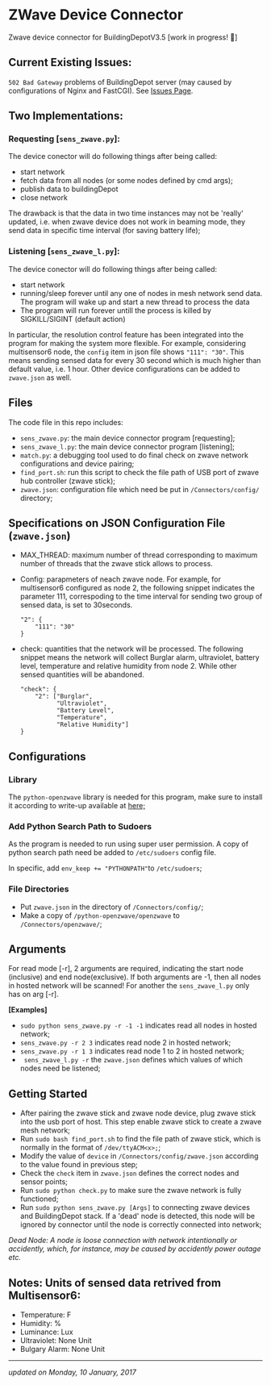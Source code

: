 # ZWave Device Connector 
Zwave device connector for BuildingDepotV3.5 [work in progress! :tada:]

## Current Existing Issues:
`502 Bad Gateway` problems of BuildingDepot server (may caused by configurations of Nginx and FastCGI).
See <a href="https://github.com/chenchenece/zwave/issues">Issues Page</a>.

## Two Implementations:
### Requesting [`sens_zwave.py`]:
The device conector will do following things after being called:
*  start network
*  fetch data from all nodes (or some nodes defined by cmd args);
*  publish data to buildingDepot
*  close network

The drawback is that the data in two time instances may not be 'really' updated, i.e. when zwave device does not work in beaming mode, they send data in specific time interval (for saving battery life);

### Listening [`sens_zwave_l.py`]:
The device conector will do following things after being called:
*  start network
*  running/sleep forever until any one of nodes in mesh network send data. The program will wake up and start a new thread to process the data
*  The program will run forever untill the process is killed by SIGKILL/SIGINT (default action)

In particular, the resolution control feature has been integrated into the program for making the system more flexible. For example, considering multisensor6 node, the `config` item in json file shows `"111": "30"`. This means sending sensed data for every 30 second which is much higher than default value, i.e. 1 hour. Other device configurations can be added to `zwave.json` as well.

## Files
The code file in this repo includes:

*  `sens_zwave.py`: the main device connector program [requesting];
*  `sens_zwave_l.py`: the main device connector program [listening];
*  `match.py`: a debugging tool used to do final check on zwave network configurations and device pairing;
*  `find_port.sh`: run this script to check the file path of USB port of zwave hub controller (zwave stick);
*  `zwave.json`: configuration file which need be put in `/Connectors/config/` directory;

## Specifications on JSON Configuration File (`zwave.json`)

* MAX_THREAD: maximum number of thread corresponding to maximum number of threads that the zwave stick allows to process.

* Config: parapmeters of neach zwave node. For example, for multisensor6 configured as node 2, the following snippet indicates the parameter 111, correspoding to the time interval for sending two group of sensed data, is set to 30seconds. 
	```
	"2": {
		"111": "30"
	} 
	```

* check: quantities that the network will be processed. The following snippet means the network will collect Burglar alarm, ultraviolet, battery level, temperature and relative humidity from node 2. While other sensed quantities will be abandoned.
	```
	"check": {
		"2": ["Burglar", 
			  "Ultraviolet",  
			  "Battery Level",  
			  "Temperature",  
			  "Relative Humidity"] 
	}
	```

## Configurations
### Library
The `python-openzwave` library is needed for this program, make sure to install it according to write-up available at <a href="https://github.com/OpenZWave/python-openzwave"> here; </a>

### Add Python Search Path to Sudoers
As the program is needed to run using super user permission. A copy of python search path need be added to `/etc/sudoers` config file.

In specific, add ` env_keep += "PYTHONPATH" `to ` /etc/sudoers `;

### File Directories

*  Put `zwave.json` in the directory of ` /Connectors/config/ `;
*  Make a copy of `/python-openzwave/openzwave` to `/Connectors/openzwave/`;

## Arguments

For read mode [-r], 2 arguments are required, indicating the start node (inclusive) and end node(exclusive). If both arguments are -1, then all nodes in hosted network will be scanned! For another the `sens_zwave_l.py` only has on arg [-r].

<b>[Examples]</b><br>
* ` sudo python sens_zwave.py -r -1 -1 ` indicates read all nodes in hosted network;
* ` sens_zwave.py -r 2 3 ` indicates read node 2 in hosted network;
* ` sens_zwave.py -r 1 3 ` indicates read node 1 to 2 in hosted network; 
* ` sens_zwave_l.py -r` the `zwave.json` defines which values of which nodes need be listened; 

## Getting Started

*  After pairing the zwave stick and zwave node device, plug zwave stick into the usb port of host. This step enable zwave stick to create a zwave mesh network;
*  Run `sudo bash find_port.sh` to find the file path of zwave stick, which is normally in the format of `/dev/ttyACM<x>;`;
*  Modify the value of `device` in `/Connectors/config/zwave.json` according to the value found in previous step;
*  Check the `check` item in `zwave.json` defines the correct nodes and sensor points;
*  Run `sudo python check.py` to make sure the zwave network is fully functioned;
*  Run `sudo python sens_zwave.py [Args]` to connecting zwave devices and BuildingDepot stack. If a 'dead' node is detected, this node will be ignored by connector until the node is correctly connected into network;

<i>
Dead Node: A node is loose connection with network intentionally or accidently, which, for instance, may be caused by accidently power outage etc.</i>

## Notes: Units of sensed data retrived from Multisensor6:

* Temperature: F
* Humidity: %
* Luminance: Lux
* Ultraviolet: None Unit
* Bulgary Alarm: None Unit

<hr/>
<i> updated on Monday, 10 January, 2017 </i>


